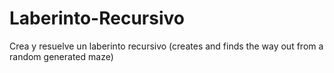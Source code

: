 # Laberinto-Recursivo
Crea y resuelve un laberinto recursivo (creates and finds the way out from a random generated maze)
